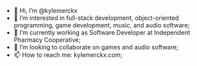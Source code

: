 - 👋 Hi, I’m @kylemerckx
- 👀 I’m interested in full-stack development, object-oriented programming, game development, music, and audio software;
- 🌱 I’m currently working as Software Developer at Independent Pharmacy Cooperative;
- 💞️ I’m looking to collaborate on games and audio software;
- 📫 How to reach me: kylemerckx.com;

<!---
kylemerckx/kylemerckx is a ✨ special ✨ repository because its `README.md` (this file) appears on your GitHub profile.
You can click the Preview link to take a look at your changes.
--->
